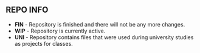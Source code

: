 **REPO INFO**
---

 - **FIN** - Repository is finished and there will not be any more changes.
 - **WIP** - Repository is currently active.
 - **UNI** - Repository contains files that were used during university studies as projects for classes.
